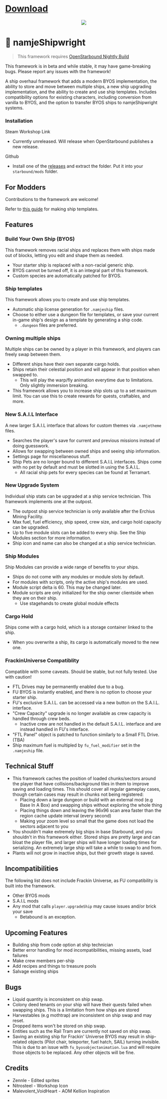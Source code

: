 <h1><a href="https://github.com/namje0/namje_shipwright/releases">Download</a></h1>
<p align="center"><img src="https://i.imgur.com/FN9fjwi.gif"/></p>

# 🚀 namjeShipwright
> This framework requires [OpenStarbound Nightly Build](https://github.com/OpenStarbound/OpenStarbound)

This framework is in beta and while stable, it may have game-breaking bugs. Please report any issues with the framework!

A ship overhaul framework that adds a modern BYOS implementation, the ability to store and move between multiple ships, a new ship upgrading implementation, and the ability to create and use ship templates.
Includes compatibility options for existing characters, including conversion from vanilla to BYOS, and the option to transfer BYOS ships to namjeShipwright systems.

### Installation
Steam Workshop Link
- Currently unreleased. Will release when OpenStarbound publishes a new release.

Github
- Install one of the [releases](https://github.com/namje0/namje_shipwright/releases) and extract the folder. Put it into your `starbound/mods` folder.

## For Modders
Contributions to the framework are welcome!

Refer to [this guide](https://github.com/namje0/namje_shipwright/blob/main/namje_ships/making_ships.md) for making ship templates.

## Features
### Build Your Own Ship (BYOS)
This framework removes racial ships and replaces them with ships made out of blocks, letting you edit and shape them as needed.
- Your starter ship is replaced with a non-racial generic ship.
- BYOS cannot be turned off, it is an integral part of this framework.
- Custom species are automatically patched for BYOS.
### Ship templates
This framework allows you to create and use ship templates.
- Automatic ship license generation for `.namjeship` files.
- Choose to either use a dungeon file for templates, or save your current in-game ship's design as a template by generating a ship code.
    - `.dungeon` files are preferred.
### Owning multiple ships
Multiple ships can be owned by a player in this framework, and players can freely swap between them.
- Different ships have their own separate cargo holds.
- Ships retain their celestial position and will appear in that position when swapped to.
    - This will play the warp/fly animation everytime due to limitations. Only slightly immersion breaking.
- This framework allows you to increase ship slots up to a set maximum limit. You can use this to create rewards for quests, craftables, and more.
### New S.A.I.L Interface
A new larger S.A.I.L interface that allows for custom themes via `.namjetheme` files.
- Searches the player's save for current and previous missions instead of doing guesswork.
- Allows for swapping between owned ships and seeing ship information.
- Settings page for miscellaneous stuff.
- Ship Pets are no longer bound to different S.A.I.L interfaces. Ships come with no pet by default and must be slotted in using the S.A.I.L.
    - All racial ship pets for every species can be found at Terramart.
### New Upgrade System
Individual ship stats can be upgraded at a ship service technician. This framework implements one at the outpost.
- The outpost ship service technician is only available after the Erchius Mining Facility.
- Max fuel, fuel efficiency, ship speed, crew size, and cargo hold capacity can be upgraded.
- Up to five module slots can be added to every ship. See the Ship Modules section for more information.
- Ship icon and name can also be changed at a ship service technician.
### Ship Modules
Ship Modules can provide a wide range of benefits to your ships.
- Ships do not come with any modules or module slots by default.
- For modules with scripts, only the active ship's modules are used.
- Module script delta is 60. This may be changed later.
- Module scripts are only initialized for the ship owner clientside when they are on their ship.
    - Use stagehands to create global module effects
### Cargo Hold
Ships come with a cargo hold, which is a storage container linked to the ship.
- When you overwrite a ship, its cargo is automatically moved to the new one.
### FrackinUniverse Compatiblity
Compatible with some caveats. Should be stable, but not fully tested. Use with caution!
- FTL Drives may be permanently enabled due to a bug.
- FU BYOS is instantly enabled, and there is no option to choose your starter ship.
- FU's exclusive S.A.I.L. can be accessed via a new button on the S.A.I.L. interface.
- "Crew Capacity" upgrade is no longer available as crew capacity is handled through crew beds.
    - Inactive crew are not handled in the default S.A.I.L. interface and are instead handled in FU's interface.
- "FTL Panel" object is patched to function similarly to a Small FTL Drive. (TBA)
- Ship maximum fuel is multipled by `fu_fuel_modifier` set in the `.namjeship` file.

## Technical Stuff
- This framework caches the position of loaded chunks/sectors around the player that have collisions/background tiles in them to improve saving and loading times. This should cover all regular gameplay cases, though certain cases may result in chunks not being registered:
    - Placing down a large dungeon or build with an external mod (e.g Base In A Box) and swapping ships without exploring the whole thing
    - Placing things down and leaving the 96x96 scan area faster than the region cache update interval (every second)
    - Making your zoom level so small that the game does not load the sectors adjacent to you
- You shouldn't make extremely big ships in base Starbound, and you shouldn't in this framework either. Stored ships are pretty large and can bloat the player file, and larger ships will have longer loading times for serializing. An extremely large ship will take a while to swap to and from.
- Plants will not grow in inactive ships, but their growth stage is saved.

## Incompatibilities
The following list does not include Frackin Universe, as FU compatibility is built into the framework.
- Other BYOS mods
- S.A.I.L mods
- Any mod that calls `player.upgradeShip` may cause issues and/or brick your save
    - Betabound is an exception.

## Upcoming Features
- Building ship from code option at ship technician
- Better error handling for mod incompatibilities, missing assets, load failures
- Make crew members per-ship
- Add recipes and things to treasure pools
- Salvage existing ships

## Bugs
- Liquid quantity is inconsistent on ship swap.
- Colony deed tenants on your ship will have their quests failed when swapping ships. This is a limitation from how ships are stored
- Harvestables (e.g mothtrap) are inconsistent on ship swap and may reset.
- Dropped items won't be stored on ship swap.
- Entities such as the Rail Tram are currently not saved on ship swap.
- Saving an existing ship for Frackin' Universe BYOS may result in ship-related objects (Pilot chair, teleporter, fuel hatch, SAIL) turning invisible. This is due to an issue with `fu_byosobjectanimation.lua` and will require those objects to be replaced. Any other objects will be fine. 

## Credits
- Zennle - Edited sprites
- Nitrosteel - Workshop Icon
- Malevolent_VoidHeart - AOM Kellion Inspiration